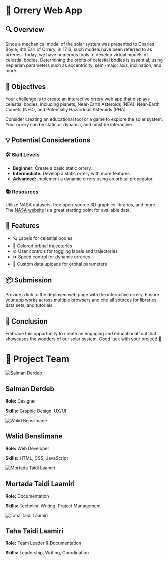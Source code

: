 

<body>
    <h1>🌌 Orrery Web App</h1>
    <h2>🔍 Overview</h2>
    <p>
        Since a mechanical model of the solar system was presented to Charles Boyle, 4th Earl of Orrery, in 1713, 
        such models have been referred to as orreries. Today, we have numerous tools to develop virtual models of 
        celestial bodies. Determining the orbits of celestial bodies is essential, using Keplerian parameters 
        such as eccentricity, semi-major axis, inclination, and more.
    </p>
    <h2>🎯 Objectives</h2>
    <p>
        Your challenge is to create an interactive orrery web app that displays celestial bodies, including 
        planets, Near-Earth Asteroids (NEA), Near-Earth Comets (NEC), and Potentially Hazardous Asteroids (PHA).
    </p>
    <p>
        Consider creating an educational tool or a game to explore the solar system. Your orrery can be static 
        or dynamic, and must be interactive.
    </p>
    <h2>💡 Potential Considerations</h2>
    <h3>🛠 Skill Levels</h3>
    <ul>
        <li><strong>Beginner:</strong> Create a basic static orrery.</li>
        <li><strong>Intermediate:</strong> Develop a static orrery with more features.</li>
        <li><strong>Advanced:</strong> Implement a dynamic orrery using an orbital propagator.</li>
    </ul>
    <h3>📚 Resources</h3>
    <p>
        Utilize NASA datasets, free open-source 3D graphics libraries, and more. 
        The <a href="https://www.nasa.gov">NASA website</a> is a great starting point for available data.
    </p>
    <h2>🌟 Features</h2>
    <ul>
        <li>🪐 Labels for celestial bodies</li>
        <li>🌈 Colored orbital trajectories</li>
        <li>⚙️ User controls for toggling labels and trajectories</li>
        <li>⏩ Speed control for dynamic orreries</li>
        <li>📂 Custom data uploads for orbital parameters</li>
    </ul>
    <h2>📦 Submission</h2>
    <p>
        Provide a link to the deployed web page with the interactive orrery. Ensure your app works across multiple 
        browsers and cite all sources for libraries, data sets, and tutorials.
    </p>
    <h2>🚀 Conclusion</h2>
    <p>
        Embrace this opportunity to create an engaging and educational tool that showcases the wonders of our 
        solar system. Good luck with your project! 🌠
<h1>🚀 Project Team</h1>
    <div class="team-container">
        <div class="team-member">
            <img src="https://github.com/user-attachments/assets/b61233f2-a0fa-47de-a3f9-6007b1c1d453" alt="Salman Derdeb">
            <h2>Salman Derdeb</h2>
            <p><strong>Role:</strong> Designer</p>
            <p><strong>Skills:</strong> Graphic Design, UX/UI</p>
        </div>
        <div class="team-member">
            <img src="https://github.com/user-attachments/assets/331fc805-78e1-48ea-b441-33531ead54f9" alt="Walid Benslimane">
            <h2>Walid Benslimane</h2>
            <p><strong>Role:</strong> Web Developer</p>
            <p><strong>Skills:</strong> HTML, CSS, JavaScript</p>
        </div>
        <div class="team-member">
            <img src="https://github.com/user-attachments/assets/eeddf3e4-373e-47a2-b89f-248aacf124cd" alt="Mortada Taidi Laamiri">
            <h2>Mortada Taidi Laamiri</h2>
            <p><strong>Role:</strong> Documentation</p>
            <p><strong>Skills:</strong> Technical Writing, Project Management</p>
        </div>
        <div class="team-member">
            <img src="https://github.com/user-attachments/assets/12a3426f-ae99-45b6-90b2-05169ba14a44" alt="Taha Taidi Laamiri">
            <h2>Taha Taidi Laamiri</h2>
            <p><strong>Role:</strong> Team Leader & Documentation</p>
            <p><strong>Skills:</strong> Leadership, Writing, Coordination</p>
        </div>
    </div>

</body>
</html>




</body>
</html>

